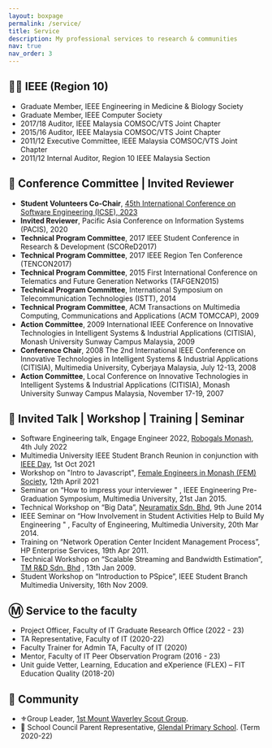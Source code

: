 ```yaml
---
layout: boxpage
permalink: /service/
title: Service
description: My professional services to research & communities
nav: true
nav_order: 3
---
```


## 👨‍💻 IEEE (Region 10)
- Graduate Member, IEEE Engineering in Medicine & Biology Society
- Graduate Member, IEEE Computer Society
- 2017/18 Auditor, IEEE Malaysia COMSOC/VTS Joint Chapter
- 2015/16 Auditor, IEEE Malaysia COMSOC/VTS Joint Chapter
- 2011/12 Executive Committee, IEEE Malaysia COMSOC/VTS Joint Chapter
- 2011/12 Internal Auditor, Region 10 IEEE Malaysia Section


## 📜 Conference Committee | Invited Reviewer
- **Student Volunteers Co-Chair**, [45th International Conference on Software Engineering (ICSE), 2023](https://conf.researchr.org/home/icse-2023)
- **Invited Reviewer**, Pacific Asia Conference on Information Systems (PACIS), 2020
- **Technical Program Committee**, 2017 IEEE Student Conference in Research & Development (SCOReD2017)
- **Technical Program Committee**, 2017 IEEE Region Ten Conference (TENCON2017)
- **Technical Program Committee**, 2015 First International Conference on Telematics and Future Generation Networks (TAFGEN2015)
- **Technical Program Committee**, International Symposium on Telecommunication Technologies (ISTT), 2014
- **Technical Program Committee**, ACM Transactions on Multimedia Computing, Communications and Applications (ACM TOMCCAP), 2009​
- **​Action Committee**, 2009 International IEEE Conference on Innovative Technologies in Intelligent Systems & Industrial Applications (CITISIA), Monash University Sunway Campus Malaysia, 2009
- **Conference Chair**, 2008 The 2nd International IEEE Conference on Innovative Technologies in Intelligent Systems & Industrial Applications (CITISIA), Multimedia University, Cyberjaya Malaysia, July 12-13, 2008
- **Action Committee**, Local Conference on Innovative Technologies in Intelligent Systems & Industrial Applications (CITISIA), Monash University Sunway Campus Malaysia, November 17-19, 2007


## 🎤 Invited Talk | Workshop | Training | Seminar
- Software Engineering talk, Engage Engineer 2022, [Robogals Monash](https://www.robogalsvic.org/monash), 4th July 2022
- Multimedia University IEEE Student Branch Reunion in conjunction with [IEEE Day](https://ieeeday.org/), 1st Oct 2021
- Workshop on "Intro to Javascript", [Female Engineers in Monash (FEM) Society](https://www.femaleengineersatmonash.com/), 12th April 2021
- Seminar  on “How to impress your interviewer " , IEEE Engineering Pre-Graduation Symposium, Multimedia University, 21st Jan 2015.
- Technical Workshop on “Big Data”, [Neuramatix Sdn. Bhd](https://neuramatix.com/), 9th June 2014
- IEEE Seminar on “How Involvement in Student Activities Help to Build My Engineering " , Faculty of Engineering, Multimedia University, 20th Mar 2014.
- Training on “Network Operation Center Incident Management Process”, HP Enterprise Services, 19th Apr 2011.
- Technical Workshop on “Scalable Streaming and Bandwidth Estimation”, [TM R&D Sdn. Bhd](https://www.tmrnd.com.my/) , 13th Jan 2009.
- Student Workshop on “Introduction to PSpice”, IEEE Student Branch Multimedia University, 16th Nov 2009.


## Ⓜ️ Service to the faculty
- Project Officer, Faculty of IT Graduate Research Office (2022 - 23)
- TA Representative, Faculty of IT (2020-22)
- Faculty Trainer for Admin TA, Faculty of IT (2020)
- Mentor, Faculty of IT Peer Observation Program (2016 - 23)
- Unit guide Vetter, Learning, Education and eXperience (FLEX) – FIT Education Quality (2018-20)


## 🏡 Community
- ⚜️Group Leader, [1st Mount Waverley Scout Group](https://www.1stmtwaverleyscouts.org.au/).
- 🏫 School Council Parent Representative, [Glendal Primary School](https://www.glendalps.vic.edu.au/). (Term 2020-22)
